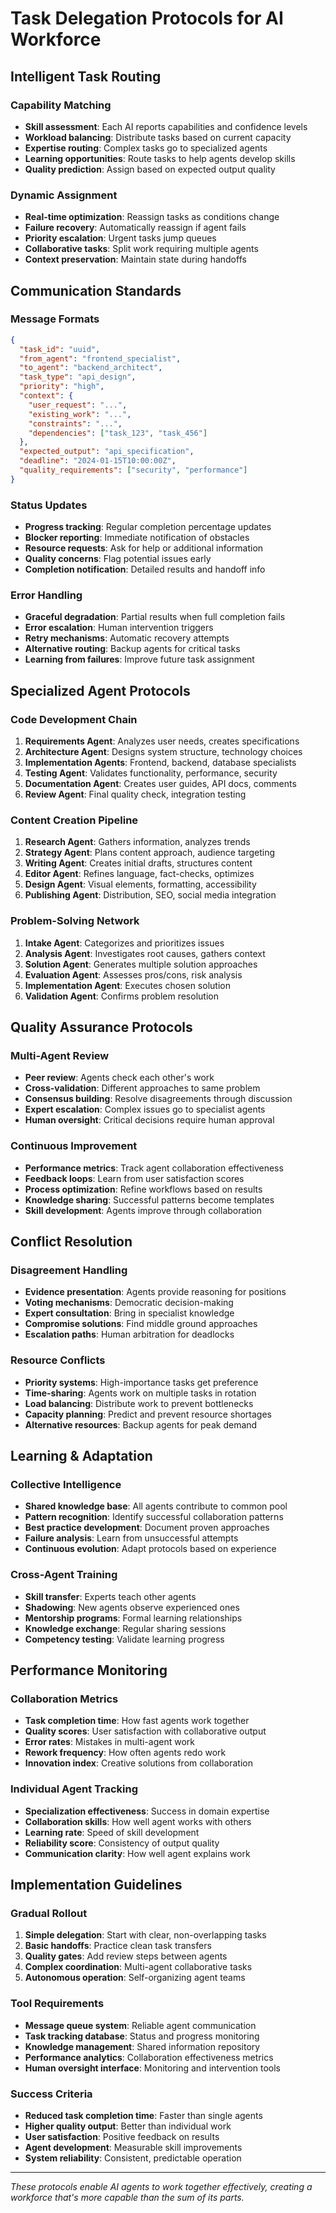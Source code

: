 # Task Delegation Protocols for AI Workforce

## Intelligent Task Routing

### Capability Matching
- **Skill assessment**: Each AI reports capabilities and confidence levels
- **Workload balancing**: Distribute tasks based on current capacity
- **Expertise routing**: Complex tasks go to specialized agents
- **Learning opportunities**: Route tasks to help agents develop skills
- **Quality prediction**: Assign based on expected output quality

### Dynamic Assignment
- **Real-time optimization**: Reassign tasks as conditions change
- **Failure recovery**: Automatically reassign if agent fails
- **Priority escalation**: Urgent tasks jump queues
- **Collaborative tasks**: Split work requiring multiple agents
- **Context preservation**: Maintain state during handoffs

## Communication Standards

### Message Formats
```json
{
  "task_id": "uuid",
  "from_agent": "frontend_specialist",
  "to_agent": "backend_architect", 
  "task_type": "api_design",
  "priority": "high",
  "context": {
    "user_request": "...",
    "existing_work": "...",
    "constraints": "...",
    "dependencies": ["task_123", "task_456"]
  },
  "expected_output": "api_specification",
  "deadline": "2024-01-15T10:00:00Z",
  "quality_requirements": ["security", "performance"]
}
```

### Status Updates
- **Progress tracking**: Regular completion percentage updates
- **Blocker reporting**: Immediate notification of obstacles
- **Resource requests**: Ask for help or additional information
- **Quality concerns**: Flag potential issues early
- **Completion notification**: Detailed results and handoff info

### Error Handling
- **Graceful degradation**: Partial results when full completion fails
- **Error escalation**: Human intervention triggers
- **Retry mechanisms**: Automatic recovery attempts
- **Alternative routing**: Backup agents for critical tasks
- **Learning from failures**: Improve future task assignment

## Specialized Agent Protocols

### Code Development Chain
1. **Requirements Agent**: Analyzes user needs, creates specifications
2. **Architecture Agent**: Designs system structure, technology choices
3. **Implementation Agents**: Frontend, backend, database specialists
4. **Testing Agent**: Validates functionality, performance, security
5. **Documentation Agent**: Creates user guides, API docs, comments
6. **Review Agent**: Final quality check, integration testing

### Content Creation Pipeline
1. **Research Agent**: Gathers information, analyzes trends
2. **Strategy Agent**: Plans content approach, audience targeting
3. **Writing Agent**: Creates initial drafts, structures content
4. **Editor Agent**: Refines language, fact-checks, optimizes
5. **Design Agent**: Visual elements, formatting, accessibility
6. **Publishing Agent**: Distribution, SEO, social media integration

### Problem-Solving Network
1. **Intake Agent**: Categorizes and prioritizes issues
2. **Analysis Agent**: Investigates root causes, gathers context
3. **Solution Agent**: Generates multiple solution approaches
4. **Evaluation Agent**: Assesses pros/cons, risk analysis
5. **Implementation Agent**: Executes chosen solution
6. **Validation Agent**: Confirms problem resolution

## Quality Assurance Protocols

### Multi-Agent Review
- **Peer review**: Agents check each other's work
- **Cross-validation**: Different approaches to same problem
- **Consensus building**: Resolve disagreements through discussion
- **Expert escalation**: Complex issues go to specialist agents
- **Human oversight**: Critical decisions require human approval

### Continuous Improvement
- **Performance metrics**: Track agent collaboration effectiveness
- **Feedback loops**: Learn from user satisfaction scores
- **Process optimization**: Refine workflows based on results
- **Knowledge sharing**: Successful patterns become templates
- **Skill development**: Agents improve through collaboration

## Conflict Resolution

### Disagreement Handling
- **Evidence presentation**: Agents provide reasoning for positions
- **Voting mechanisms**: Democratic decision-making
- **Expert consultation**: Bring in specialist knowledge
- **Compromise solutions**: Find middle ground approaches
- **Escalation paths**: Human arbitration for deadlocks

### Resource Conflicts
- **Priority systems**: High-importance tasks get preference
- **Time-sharing**: Agents work on multiple tasks in rotation
- **Load balancing**: Distribute work to prevent bottlenecks
- **Capacity planning**: Predict and prevent resource shortages
- **Alternative resources**: Backup agents for peak demand

## Learning & Adaptation

### Collective Intelligence
- **Shared knowledge base**: All agents contribute to common pool
- **Pattern recognition**: Identify successful collaboration patterns
- **Best practice development**: Document proven approaches
- **Failure analysis**: Learn from unsuccessful attempts
- **Continuous evolution**: Adapt protocols based on experience

### Cross-Agent Training
- **Skill transfer**: Experts teach other agents
- **Shadowing**: New agents observe experienced ones
- **Mentorship programs**: Formal learning relationships
- **Knowledge exchange**: Regular sharing sessions
- **Competency testing**: Validate learning progress

## Performance Monitoring

### Collaboration Metrics
- **Task completion time**: How fast agents work together
- **Quality scores**: User satisfaction with collaborative output
- **Error rates**: Mistakes in multi-agent work
- **Rework frequency**: How often agents redo work
- **Innovation index**: Creative solutions from collaboration

### Individual Agent Tracking
- **Specialization effectiveness**: Success in domain expertise
- **Collaboration skills**: How well agent works with others
- **Learning rate**: Speed of skill development
- **Reliability score**: Consistency of output quality
- **Communication clarity**: How well agent explains work

## Implementation Guidelines

### Gradual Rollout
1. **Simple delegation**: Start with clear, non-overlapping tasks
2. **Basic handoffs**: Practice clean task transfers
3. **Quality gates**: Add review steps between agents
4. **Complex coordination**: Multi-agent collaborative tasks
5. **Autonomous operation**: Self-organizing agent teams

### Tool Requirements
- **Message queue system**: Reliable agent communication
- **Task tracking database**: Status and progress monitoring
- **Knowledge management**: Shared information repository
- **Performance analytics**: Collaboration effectiveness metrics
- **Human oversight interface**: Monitoring and intervention tools

### Success Criteria
- **Reduced task completion time**: Faster than single agents
- **Higher quality output**: Better than individual work
- **User satisfaction**: Positive feedback on results
- **Agent development**: Measurable skill improvements
- **System reliability**: Consistent, predictable operation

---
*These protocols enable AI agents to work together effectively, creating a workforce that's more capable than the sum of its parts.*